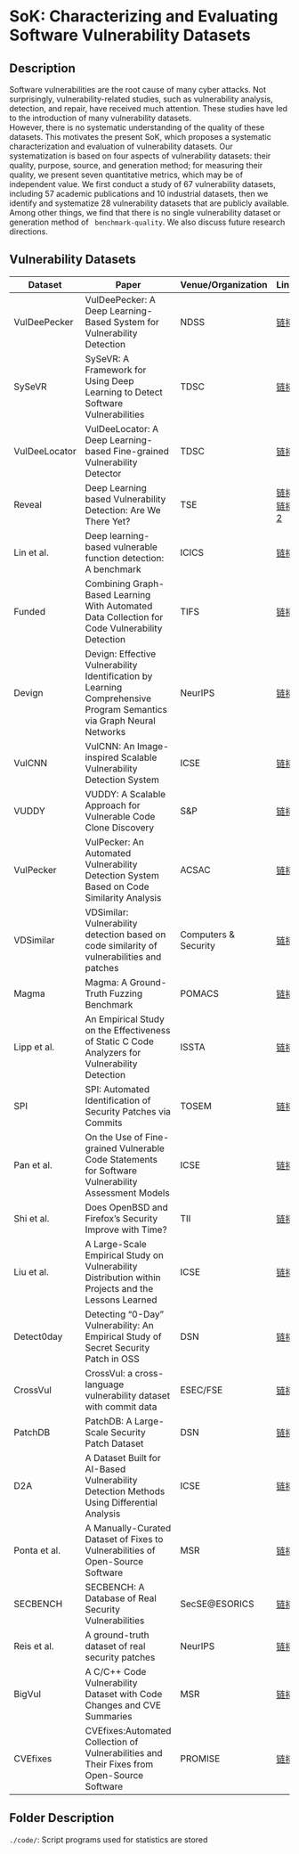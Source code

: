 # SoK: Characterizing and Evaluating Software Vulnerability Datasets

## Description

Software vulnerabilities are the root cause of many cyber attacks. Not surprisingly, vulnerability-related studies, such as vulnerability analysis, detection, and repair, have received much attention. These studies have led to the introduction of many vulnerability datasets.  
However, there is no systematic understanding of the quality of these datasets.
This motivates the present SoK, which proposes a systematic characterization and evaluation of vulnerability datasets. Our systematization is based on four aspects of vulnerability datasets: their quality, purpose, source, and generation method; for measuring their quality, we present seven quantitative metrics, which may be of independent value.
We first conduct a study of 67 vulnerability datasets, including 57 academic publications and 10 industrial datasets, then we identify and systematize 28 vulnerability datasets that are publicly available.
Among other things, we find that there is no single vulnerability dataset or generation method of `` benchmark-quality``. We also discuss future research directions.

## Vulnerability Datasets

| Dataset | Paper | Venue/Organization | Link |
| --- | --- | --- | --- |
| VulDeePecker | VulDeePecker: A Deep Learning-Based System for Vulnerability Detection | NDSS | [链接](https://github.com/CGCL-codes/VulDeePecker) |
| SySeVR | SySeVR: A Framework for Using Deep Learning to Detect Software Vulnerabilities | TDSC | [链接](https://github.com/SySeVR/SySeVR) |
| VulDeeLocator | VulDeeLocator: A Deep Learning-based Fine-grained Vulnerability Detector | TDSC | [链接](https://github.com/VulDeeLocator/VulDeeLocator) |
| Reveal | Deep Learning based Vulnerability Detection: Are We There Yet? | TSE | [链接](https://drive.google.com/file/d/1x6hoF7G-tSYxg8AFybggypLZgMGDNHfF) [链接2](https://github.com/VulDetProject/ReVeal)|
| Lin et al. | Deep learning-based vulnerable function detection: A benchmark | ICICS | [链接](https://github.com/Seahymn2019/Function-level-Vulnerability-Dataset/tree/master/Data) |
| Funded | Combining Graph-Based Learning With Automated Data Collection for Code Vulnerability Detection | TIFS | [链接](https://github.com/HuantWang/FUNDED_NISL) |
| Devign | Devign: Effective Vulnerability Identification by Learning Comprehensive Program Semantics via Graph Neural Networks | NeurIPS | [链接](https://sites.google.com/view/devign) |
| VulCNN | VulCNN: An Image-inspired Scalable Vulnerability Detection System | ICSE | [链接](https://github.com/CGCL-codes/VulCNN) |
| VUDDY | VUDDY: A Scalable Approach for Vulnerable Code Clone Discovery | S&P | [链接](https://github.com/squizz617/vuddy) |
| VulPecker | VulPecker: An Automated Vulnerability Detection System Based on Code Similarity Analysis | ACSAC | [链接](https://github.com/vulpecker/Vulpecker) |
| VDSimilar | VDSimilar: Vulnerability detection based on code similarity of vulnerabilities and patches | Computers & Security | [链接](https://github.com/sunhao123456789/siamese_dataset) |
| Magma | Magma: A Ground-Truth Fuzzing Benchmark | POMACS | [链接](https://github.com/HexHive/magma) |
| Lipp et al. | An Empirical Study on the Effectiveness of Static C Code Analyzers for Vulnerability Detection | ISSTA | [链接](https://doi.org/10.5281/zenodo.6515687) |
| SPI | SPI: Automated Identification of Security Patches via Commits | TOSEM | [链接](https://sites.google.com/view/du-commits/home) |
| Pan et al. | On the Use of Fine-grained Vulnerable Code Statements for Software Vulnerability Assessment Models | ICSE | [链接](https://figshare.com/articles/online_resource/TreeVul_-_Replication_Package/19727050) |
| Shi et al. | Does OpenBSD and Firefox’s Security Improve with Time? | TII | [链接](https://github.com/VulnSet/BetterOrWorse) |
| Liu et al. | A Large-Scale Empirical Study on Vulnerability Distribution within Projects and the Lessons Learned | ICSE | [链接](https://github.com/twelveand0/CarrotsBlender) |
| Detect0day | Detecting “0-Day” Vulnerability: An Empirical Study of Secret Security Patch in OSS | DSN | [链接](https://github.com/SecretPatch/Dataset) |
| CrossVul | CrossVul: a cross-language vulnerability dataset with commit data | ESEC/FSE | [链接](https://zenodo.org/record/4734050#.Y_YRtexBy3I) |
| PatchDB | PatchDB: A Large-Scale Security Patch Dataset | DSN | [链接](https://github.com/SunLab-GMU/PatchDB) |
| D2A | A Dataset Built for AI-Based Vulnerability Detection Methods Using Differential Analysis  | ICSE | [链接](https://github.com/IBM/D2A#using-the-dataset) |
| Ponta et al. | A Manually-Curated Dataset of Fixes to Vulnerabilities of Open-Source Software | MSR | [链接](https://github.com/SAP/project-kb/tree/main/MSR2019) |
| SECBENCH | SECBENCH: A Database of Real Security Vulnerabilities | SecSE@ESORICS | [链接](https://tqrg.github.io/secbench/ ) |
| Reis et al. | A ground-truth dataset of real security patches | NeurIPS | [链接](https://github.com/TQRG/security-patches-dataset) |
| BigVul | A C/C++ Code Vulnerability Dataset with Code Changes and CVE Summaries | MSR | [链接](https://github.com/ZeoVan/MSR_20_Code_Vulnerability_CSV_Dataset) |
| CVEfixes | CVEfixes:Automated Collection of Vulnerabilities and Their Fixes from Open-Source Software  | PROMISE | [链接](https://github.com/secureIT-project/CVEfixes/blob/main/Doc/DataDictionary.md) |

## Folder Description
`./code/`: Script programs used for statistics are stored
